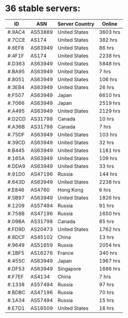 # 36 stable servers:

| ID | ASN | Server Country | Online |
| ------ | ------ | ------ | ------ |
| #.9AC4 | AS53889 | United States | 3603 hrs |
| #.7CCE | AS174 | United States | 382 hrs |
| #.6EF8 | AS63949 | United States | 86 hrs |
| #.4F1F | AS174 | United States | 2238 hrs |
| #.D363 | AS63949 | United States | 5848 hrs |
| #.BA95 | AS63949 | United States | 7 hrs |
| #.8051 | AS63949 | United States | 106 hrs |
| #.3EB4 | AS63949 | United States | 26 hrs |
| #.F507 | AS63949 | Japan | 6610 hrs |
| #.7066 | AS63949 | Japan | 2519 hrs |
| #.A495 | AS63949 | United States | 2129 hrs |
| #.D2CD | AS31798 | Canada | 10 hrs |
| #.A36B | AS31798 | Canada | 7 hrs |
| #.75DF | AS63949 | United States | 103 hrs |
| #.39CD | AS63949 | United States | 32 hrs |
| #.B445 | AS63949 | United States | 1161 hrs |
| #.165A | AS63949 | United States | 109 hrs |
| #.DDA9 | AS63949 | United States | 33 hrs |
| #.91D0 | AS47196 | Russia | 144 hrs |
| #.643D | AS63949 | United States | 2238 hrs |
| #.E846 | AS4760 | Hong Kong | 6 hrs |
| #.5B97 | AS63949 | United States | 1826 hrs |
| #.1209 | AS57494 | Russia | 91 hrs |
| #.758B | AS47196 | Russia | 1650 hrs |
| #.09BA | AS31798 | Canada | 85 hrs |
| #.FD9D | AS20473 | United States | 1762 hrs |
| #.8DCF | AS45102 | China | 13 hrs |
| #.9649 | AS51659 | Russia | 2054 hrs |
| #.1BF5 | AS16276 | France | 340 hrs |
| #.455C | AS63949 | Japan | 1967 hrs |
| #.DF53 | AS63949 | Singapore | 1686 hrs |
| #.F7EF | AS4134 | China | 7 hrs |
| #.1338 | AS57494 | Russia | 97 hrs |
| #.BDBC | AS47196 | Russia | 70 hrs |
| #.1A34 | AS57494 | Russia | 15 hrs |
| #.E7D1 | AS16509 | United States | 16 hrs |

